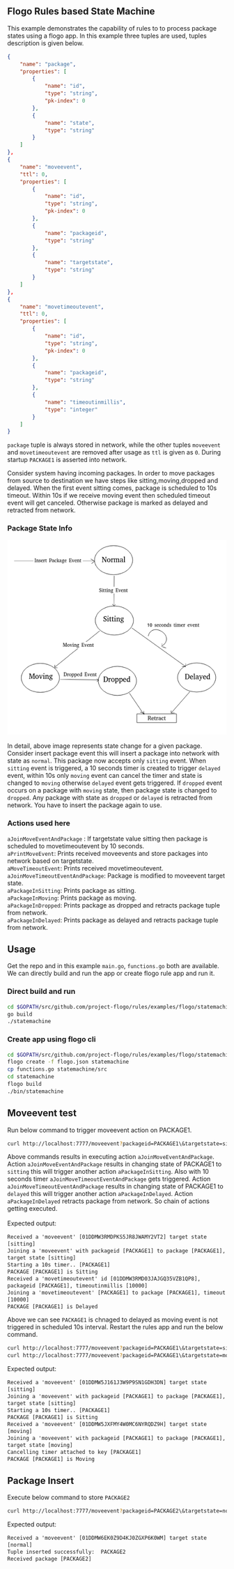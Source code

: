 ## Flogo Rules based State Machine

This example demonstrates the capability of rules to to process package states using a flogo app. In this example three tuples are used, tuples description is given below.

```json
{
    "name": "package",
    "properties": [
        {
            "name": "id",
            "type": "string",
            "pk-index": 0
        },
        {
            "name": "state",
            "type": "string"
        }
    ]  
},
{
    "name": "moveevent",
    "ttl": 0,
    "properties": [
        {
            "name": "id",
            "type": "string",
            "pk-index": 0
        },
        {
            "name": "packageid",
            "type": "string"
        },
        {
            "name": "targetstate",
            "type": "string"
        }
    ]
},
{
    "name": "movetimeoutevent",
    "ttl": 0,
    "properties": [
        {
            "name": "id",
            "type": "string",
            "pk-index": 0
        },
        {
            "name": "packageid",
            "type": "string"
        },
        {
            "name": "timeoutinmillis",
            "type": "integer"
        }
    ]  
}
```

`package` tuple is always stored in network, while the other tuples `moveevent` and `movetimeoutevent` are removed after usage as `ttl` is given as `0`. During startup `PACKAGE1` is asserted into network.

Consider system having incoming packages. In order to move packages from source to destination we have steps like sitting,moving,dropped and delayed. When the first event sitting comes, package is scheduled to 10s timeout. Within 10s if we receive  moving event then scheduled timeout event will get canceled. Otherwise package is marked as delayed and retracted from network.

### Package State Info

<p align="center">
  <img src ="./statemachine.png" />
</p>

In detail, above image represents state change for a given package. Consider insert package event this will insert a package into network with state as `normal`. This package now accepts only `sitting` event. When `sitting` event is triggered, a 10 seconds timer is created to trigger `delayed` event, within 10s only `moving` event can cancel the timer and state is changed to `moving` otherwise `delayed` event gets triggered. If `dropped` event occurs on a package with `moving` state, then package state is changed to `dropped`. Any package with state as `dropped` or `delayed` is retracted from network. You have to insert the package again to use.

### Actions used here

`aJoinMoveEventAndPackage` : If targetstate value sitting then package is scheduled to movetimeoutevent by 10 seconds.<br>
`aPrintMoveEvent`: Prints received moveevents and store packages into network based on targetstate.<br>
`aMoveTimeoutEvent`: Prints received movetimeoutevent.<br>
`aJoinMoveTimeoutEventAndPackage`: Package is modified to moveevent target state.<br>
`aPackageInSitting`: Prints package as sitting.<br>
`aPackageInMoving`: Prints package as moving.<br>
`aPackageInDropped`: Prints package as dropped and retracts package tuple from network.<br>
`aPackageInDelayed`: Prints package as delayed and retracts package tuple from network.

## Usage
Get the repo and in this example `main.go`, `functions.go` both are available. We can directly build and run the app or create flogo rule app and run it.

### Direct build and run
```sh
cd $GOPATH/src/github.com/project-flogo/rules/examples/flogo/statemachine
go build
./statemachine
```

### Create app using flogo cli
```sh
cd $GOPATH/src/github.com/project-flogo/rules/examples/flogo/statemachine
flogo create -f flogo.json statemachine
cp functions.go statemachine/src
cd statemachine
flogo build
./bin/statemachine
```

## Moveevent test
Run below command to trigger moveevent action on PACKAGE1.
```sh
curl http://localhost:7777/moveevent?packageid=PACKAGE1\&targetstate=sitting
```

Above commands results in executing action `aJoinMoveEventAndPackage`. 
Action `aJoinMoveEventAndPackage` results in changing state of PACKAGE1 to `sitting` this will trigger another action `aPackageInSitting`. Also with 10 seconds timer `aJoinMoveTimeoutEventAndPackage` gets triggered.
 Action `aJoinMoveTimeoutEventAndPackage` results in changing state of PACKAGE1 to `delayed` this will trigger another action `aPackageInDelayed`.
Action `aPackageInDelayed` retracts package from network.
So chain of actions getting executed.<br><br>
Expected output:
```
Received a 'moveevent' [01DDMW3RMDPKS5JR8JWAMY2VT2] target state [sitting]
Joining a 'moveevent' with packageid [PACKAGE1] to package [PACKAGE1], target state [sitting]
Starting a 10s timer.. [PACKAGE1]
PACKAGE [PACKAGE1] is Sitting
Received a 'movetimeoutevent' id [01DDMW3RMD03JAJGQ35VZB1QP8], packageid [PACKAGE1], timeoutinmillis [10000]
Joining a 'movetimeoutevent' [PACKAGE1] to package [PACKAGE1], timeout [10000]
PACKAGE [PACKAGE1] is Delayed
```
Above we can see `PACKAGE1` is chnaged to delayed as moving event is not triggered in scheduled 10s interval. Restart the rules app and run the below command.

```sh
curl http://localhost:7777/moveevent?packageid=PACKAGE1\&targetstate=sitting
curl http://localhost:7777/moveevent?packageid=PACKAGE1\&targetstate=moving
```
Expected output:
```
Received a 'moveevent' [01DDMW5J161J3W9P9SN1GDH3DN] target state [sitting]
Joining a 'moveevent' with packageid [PACKAGE1] to package [PACKAGE1], target state [sitting]
Starting a 10s timer.. [PACKAGE1]
PACKAGE [PACKAGE1] is Sitting
Received a 'moveevent' [01DDMW5JXFMY4W0MC6NYRQDZ9H] target state [moving]
Joining a 'moveevent' with packageid [PACKAGE1] to package [PACKAGE1], target state [moving]
Cancelling timer attached to key [PACKAGE1]
PACKAGE [PACKAGE1] is Moving
```
## Package Insert
Execute below command to store `PACKAGE2`
```sh
curl http://localhost:7777/moveevent?packageid=PACKAGE2\&targetstate=normal
```
Expected output:
```
Received a 'moveevent' [01DDMW6EK0Z9D4KJ0ZGXP6K0WM] target state [normal]
Tuple inserted successfully:  PACKAGE2
Received package [PACKAGE2]
```
